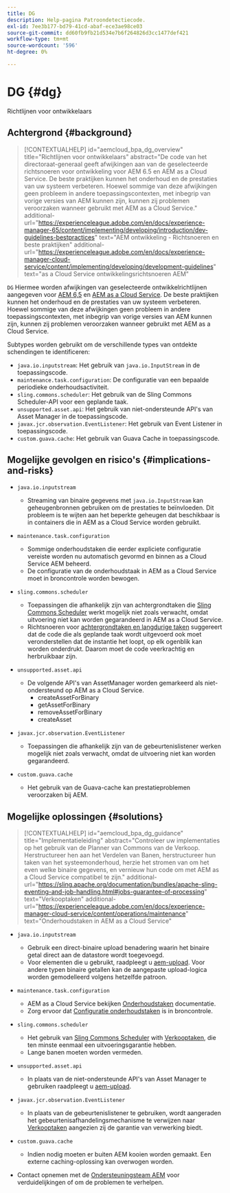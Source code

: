 ```yaml
---
title: DG
description: Help-pagina Patroondetectiecode.
exl-id: 7ee3b177-bd79-41cd-abaf-ece3ae98ce03
source-git-commit: dd60fb9fb21d534e7b6f264826d3cc1477def421
workflow-type: tm+mt
source-wordcount: '596'
ht-degree: 0%

---
```


# DG {#dg}

Richtlijnen voor ontwikkelaars

## Achtergrond {#background}

>[!CONTEXTUALHELP]
>id="aemcloud_bpa_dg_overview"
>title="Richtlijnen voor ontwikkelaars"
>abstract="De code van het directoraat-generaal geeft afwijkingen aan van de geselecteerde richtsnoeren voor ontwikkeling voor AEM 6.5 en AEM as a Cloud Service. De beste praktijken kunnen het onderhoud en de prestaties van uw systeem verbeteren. Hoewel sommige van deze afwijkingen geen probleem in andere toepassingscontexten, met inbegrip van vorige versies van AEM kunnen zijn, kunnen zij problemen veroorzaken wanneer gebruikt met AEM as a Cloud Service."
>additional-url="https://experienceleague.adobe.com/en/docs/experience-manager-65/content/implementing/developing/introduction/dev-guidelines-bestpractices" text="AEM ontwikkeling - Richtsnoeren en beste praktijken"
>additional-url="https://experienceleague.adobe.com/en/docs/experience-manager-cloud-service/content/implementing/developing/development-guidelines" text="as a Cloud Service ontwikkelingsrichtsnoeren AEM"


`DG`  Hiermee worden afwijkingen van geselecteerde ontwikkelrichtlijnen aangegeven voor [AEM 6,5](https://experienceleague.adobe.com/en/docs/experience-manager-65/content/implementing/developing/introduction/dev-guidelines-bestpractices) en [AEM as a Cloud Service](https://experienceleague.adobe.com/en/docs/experience-manager-cloud-service/content/implementing/developing/development-guidelines). De beste praktijken kunnen het onderhoud en de prestaties van uw systeem verbeteren. Hoewel sommige van deze afwijkingen geen probleem in andere toepassingscontexten, met inbegrip van vorige versies van AEM kunnen zijn, kunnen zij problemen veroorzaken wanneer gebruikt met AEM as a Cloud Service.

Subtypes worden gebruikt om de verschillende types van ontdekte schendingen te identificeren:

* `java.io.inputstream`: Het gebruik van `java.io.InputStream` in de toepassingscode.
* `maintenance.task.configuration`: De configuratie van een bepaalde periodieke onderhoudsactiviteit.
* `sling.commons.scheduler`: Het gebruik van de Sling Commons Scheduler-API voor een geplande taak.
* `unsupported.asset.api`: Het gebruik van niet-ondersteunde API&#39;s van Asset Manager in de toepassingscode.
* `javax.jcr.observation.EventListener`: Het gebruik van Event Listener in toepassingscode.
* `custom.guava.cache`: Het gebruik van Guava Cache in toepassingscode.

## Mogelijke gevolgen en risico&#39;s {#implications-and-risks}

* `java.io.inputstream`
   * Streaming van binaire gegevens met `java.io.InputStream` kan geheugenbronnen gebruiken om de prestaties te beïnvloeden. Dit probleem is te wijten aan het beperkte geheugen dat beschikbaar is in containers die in AEM as a Cloud Service worden gebruikt.

* `maintenance.task.configuration`
   * Sommige onderhoudstaken die eerder expliciete configuratie vereiste worden nu automatisch gevormd en binnen as a Cloud Service AEM beheerd.
   * De configuratie van de onderhoudstaak in AEM as a Cloud Service moet in broncontrole worden bewogen.

* `sling.commons.scheduler`
   * Toepassingen die afhankelijk zijn van achtergrondtaken die [Sling Commons Scheduler](https://sling.apache.org/documentation/bundles/scheduler-service-commons-scheduler.html) werkt mogelijk niet zoals verwacht, omdat uitvoering niet kan worden gegarandeerd in AEM as a Cloud Service.
   * Richtsnoeren voor [achtergrondtaken en langdurige taken](https://experienceleague.adobe.com/en/docs/experience-manager-cloud-service/content/implementing/developing/development-guidelines#background-tasks-and-long-running-jobs) suggereert dat de code die als geplande taak wordt uitgevoerd ook moet veronderstellen dat de instantie het loopt, op elk ogenblik kan worden onderdrukt. Daarom moet de code veerkrachtig en herbruikbaar zijn.

* `unsupported.asset.api`
   * De volgende API&#39;s van AssetManager worden gemarkeerd als niet-ondersteund op AEM as a Cloud Service.
      * createAssetForBinary
      * getAssetForBinary
      * removeAssetForBinary
      * createAsset

* `javax.jcr.observation.EventListener`
   * Toepassingen die afhankelijk zijn van de gebeurtenislistener werken mogelijk niet zoals verwacht, omdat de uitvoering niet kan worden gegarandeerd.

* `custom.guava.cache`
   * Het gebruik van de Guava-cache kan prestatieproblemen veroorzaken bij AEM.


## Mogelijke oplossingen {#solutions}

>[!CONTEXTUALHELP]
>id="aemcloud_bpa_dg_guidance"
>title="Implementatieleiding"
>abstract="Controleer uw implementaties op het gebruik van de Planner van Commons van de Verkoop. Herstructureer hen aan het Verdelen van Banen, herstructureer hun taken van het systeemonderhoud, herzie het stromen van om het even welke binaire gegevens, en vernieuw hun code om met AEM as a Cloud Service compatibel te zijn."
>additional-url="https://sling.apache.org/documentation/bundles/apache-sling-eventing-and-job-handling.html#jobs-guarantee-of-processing" text="Verkooptaken"
>additional-url="https://experienceleague.adobe.com/en/docs/experience-manager-cloud-service/content/operations/maintenance" text="Onderhoudstaken in AEM as a Cloud Service"

* `java.io.inputstream`
   * Gebruik een direct-binaire upload benadering waarin het binaire getal direct aan de datastore wordt toegevoegd.
   * Voor elementen die u gebruikt, raadpleegt u [aem-upload](https://github.com/adobe/aem-upload). Voor andere typen binaire getallen kan de aangepaste upload-logica worden gemodelleerd volgens hetzelfde patroon.

* `maintenance.task.configuration`
   * AEM as a Cloud Service bekijken [Onderhoudstaken](https://experienceleague.adobe.com/en/docs/experience-manager-cloud-service/content/operations/maintenance) documentatie.
   * Zorg ervoor dat [Configuratie onderhoudstaken](https://experienceleague.adobe.com/en/docs/experience-manager-cloud-service/content/implementing/deploying/overview#maintenance-tasks-configuration-in-source-control) is in broncontrole.

* `sling.commons.scheduler`
   * Het gebruik van [Sling Commons Scheduler](https://sling.apache.org/documentation/bundles/scheduler-service-commons-scheduler.html) with [Verkooptaken](https://sling.apache.org/documentation/bundles/apache-sling-eventing-and-job-handling.html#jobs-guarantee-of-processing), die ten minste eenmaal een uitvoeringsgarantie hebben.
   * Lange banen moeten worden vermeden.

* `unsupported.asset.api`
   * In plaats van de niet-ondersteunde API&#39;s van Asset Manager te gebruiken raadpleegt u [aem-upload](https://github.com/adobe/aem-upload).

* `javax.jcr.observation.EventListener`
   * In plaats van de gebeurtenislistener te gebruiken, wordt aangeraden het gebeurtenisafhandelingsmechanisme te verwijzen naar [Verkooptaken](https://sling.apache.org/documentation/bundles/apache-sling-eventing-and-job-handling.html#jobs-guarantee-of-processing) aangezien zij de garantie van verwerking biedt.

* `custom.guava.cache`
   * Indien nodig moeten er buiten AEM kooien worden gemaakt. Een externe caching-oplossing kan overwogen worden.
* Contact opnemen met de [Ondersteuningsteam AEM](https://helpx.adobe.com/enterprise/using/support-for-experience-cloud.html) voor verduidelijkingen of om de problemen te verhelpen.

